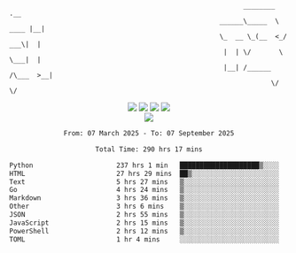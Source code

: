 ```
                                                           ________        .__ 
                                                     ______\_____  \  ____ |__|
                                                     \_  __ \_(__  <_/ ___\|  |
                                                      |  | \/       \  \___|  |
                                                      |__| /______  /\___  >__|
                                                                  \/     \/    
```

<div align="center">
  <img src="https://komarev.com/ghpvc/?username=r3ci&label=Profile%20views&color=000000&style=for-the-badge"/>
  <img src="https://img.shields.io/github/followers/R3CI?color=black&style=for-the-badge&logo=github&label=Follows"/>
  <img src="https://img.shields.io/github/stars/R3CI?color=black&style=for-the-badge&logo=github&label=Stars"/>
 
  <img src="https://github-widgetbox.vercel.app/api/profile?username=R3CI&data=followers,repositories,stars,commits&theme=rgb">
  <br>

  <img src="https://github-widgetbox.vercel.app/api/skills?languages=python,go,json&theme=rgb&includeNames=true">
  <br>
  
</p>

<!--START_SECTION:waka-->

```txt
From: 07 March 2025 - To: 07 September 2025

Total Time: 290 hrs 17 mins

Python                     237 hrs 1 min   ████████████████████▒░░░░   80.79 %
HTML                       27 hrs 29 mins  ██▒░░░░░░░░░░░░░░░░░░░░░░   09.37 %
Text                       5 hrs 27 mins   ▒░░░░░░░░░░░░░░░░░░░░░░░░   01.86 %
Go                         4 hrs 24 mins   ▒░░░░░░░░░░░░░░░░░░░░░░░░   01.50 %
Markdown                   3 hrs 36 mins   ▒░░░░░░░░░░░░░░░░░░░░░░░░   01.23 %
Other                      3 hrs 6 mins    ▒░░░░░░░░░░░░░░░░░░░░░░░░   01.06 %
JSON                       2 hrs 55 mins   ▒░░░░░░░░░░░░░░░░░░░░░░░░   01.00 %
JavaScript                 2 hrs 15 mins   ▒░░░░░░░░░░░░░░░░░░░░░░░░   00.77 %
PowerShell                 2 hrs 12 mins   ▒░░░░░░░░░░░░░░░░░░░░░░░░   00.75 %
TOML                       1 hr 4 mins     ░░░░░░░░░░░░░░░░░░░░░░░░░   00.37 %
```

<!--END_SECTION:waka-->
